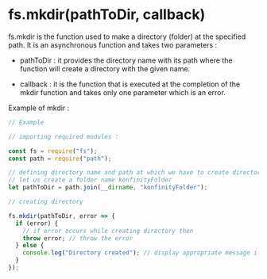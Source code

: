 # fs.mkdir(pathToDir, callback)

fs.mkdir is the function used to make a directory (folder) at the specified path.
It is an asynchronous function and takes two parameters :

- pathToDir : it provides the directory name with its path where the function will create a directory 
with the given name.

- callback : it is the function that is executed at the completion of the mkdir function and takes
 only one parameter which is an error.

Example of mkdir :

```js
// Example

// importing required modules :

const fs = require("fs");
const path = require("path");

// defining directory name and path at which we have to create directory
// let us create a folder name konfinityFolder
let pathToDir = path.join(__dirname, "konfinityFolder");

// creating directory

fs.mkdir(pathToDir, error => {
  if (error) {
    // if error occurs while creating directory then
    throw error; // throw the error
  } else {
    console.log("Directory created"); // display appropriate message if error doesnot occur
  }
});
```
